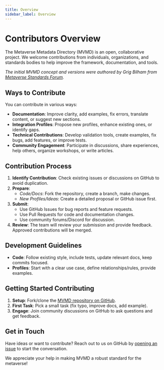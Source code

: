 ```yaml
---
title: Overview
sidebar_label: Overview
---
```


# Contributors Overview


The Metaverse Metadata Directory (MVMD) is an open, collaborative project. We welcome contributions from individuals, organizations, and standards bodies to help improve the framework, documentation, and tools.

*The initial MVMD concept and versions were authored by Grig Bilham from [Metaverse Standards Forum](./supporters/sumset-tech).*

## Ways to Contribute

You can contribute in various ways:

* **Documentation**: Improve clarity, add examples, fix errors, translate content, or suggest new sections.
* **Integration Profiles**: Propose new profiles, enhance existing ones, or identify gaps.
* **Technical Contributions**: Develop validation tools, create examples, fix bugs, add features, or improve tests.
* **Community Engagement**: Participate in discussions, share experiences, help others, organize workshops, or write articles.

## Contribution Process

1. **Identify Contribution**: Check existing issues or discussions on GitHub to avoid duplication.
2. **Prepare**:
   * *Code/Docs*: Fork the repository, create a branch, make changes.
   * *New Profiles/Ideas*: Create a detailed proposal or GitHub issue first.
3. **Submit**:
   * Use GitHub Issues for bug reports and feature requests.
   * Use Pull Requests for code and documentation changes.
   * Use community forums/Discord for discussion.
4. **Review**: The team will review your submission and provide feedback. Approved contributions will be merged.

## Development Guidelines

* **Code**: Follow existing style, include tests, update relevant docs, keep commits focused.
* **Profiles**: Start with a clear use case, define relationships/rules, provide examples.

## Getting Started Contributing

1. **Setup**: Fork/clone the [MVMD repository on GitHub](https://github.com/mvmd-org/mvmd-site).
2. **First Task**: Pick a small task (fix typo, improve docs, add example).
3. **Engage**: Join community discussions on GitHub to ask questions and get feedback.

## Get in Touch

Have ideas or want to contribute? Reach out to us on GitHub by [opening an issue](https://github.com/mvmd-org/mvmd-site/issues/new) to start the conversation.

We appreciate your help in making MVMD a robust standard for the metaverse! 